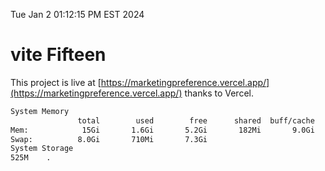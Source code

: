 Tue Jan  2 01:12:15 PM EST 2024

# vite Fifteen


This project is live at [https://marketingpreference.vercel.app/](https://marketingpreference.vercel.app/) thanks to Vercel.

```bash
System Memory
               total        used        free      shared  buff/cache   available
Mem:            15Gi       1.6Gi       5.2Gi       182Mi       9.0Gi        13Gi
Swap:          8.0Gi       710Mi       7.3Gi
System Storage
525M	.
